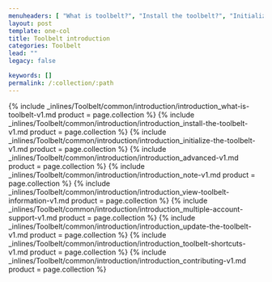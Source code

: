 ```yaml
---
menuheaders: [ "What is toolbelt?", "Install the toolbelt?", "Initialize the toolbelt", "Advanced", "Note", "View toolbelt information", "Multiple Account Support", "Update the toolbelt", "Toolbelt shortcuts", "Contributing" ]
layout: post
template: one-col
title: Toolbelt introduction
categories: Toolbelt
lead: ""
legacy: false

keywords: []
permalink: /:collection/:path
---
```





<a href="#what-is-toolbelt"></a>{% include _inlines/Toolbelt/common/introduction/introduction_what-is-toolbelt-v1.md  product = page.collection %}
<a href="#install-the-toolbelt"></a>{% include _inlines/Toolbelt/common/introduction/introduction_install-the-toolbelt-v1.md  product = page.collection %}
<a href="#initialize-the-toolbelt"></a>{% include _inlines/Toolbelt/common/introduction/introduction_initialize-the-toolbelt-v1.md  product = page.collection %}
<a href="#advanced"></a>{% include _inlines/Toolbelt/common/introduction/introduction_advanced-v1.md  product = page.collection %}
<a href="#note"></a>{% include _inlines/Toolbelt/common/introduction/introduction_note-v1.md  product = page.collection %}
<a href="#view-toolbelt-information"></a>{% include _inlines/Toolbelt/common/introduction/introduction_view-toolbelt-information-v1.md  product = page.collection %}
<a href="#multiple-account-support"></a>{% include _inlines/Toolbelt/common/introduction/introduction_multiple-account-support-v1.md  product = page.collection %}
<a href="#update-the-toolbelt"></a>{% include _inlines/Toolbelt/common/introduction/introduction_update-the-toolbelt-v1.md  product = page.collection %}
<a href="#toolbelt-shortcuts"></a>{% include _inlines/Toolbelt/common/introduction/introduction_toolbelt-shortcuts-v1.md  product = page.collection %}
<a href="#contributing"></a>{% include _inlines/Toolbelt/common/introduction/introduction_contributing-v1.md  product = page.collection %}
